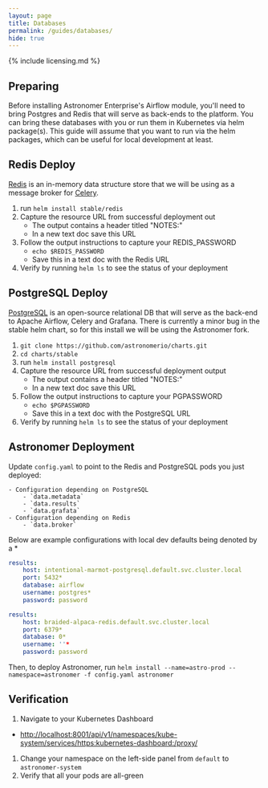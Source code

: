 ```yaml
---
layout: page
title: Databases
permalink: /guides/databases/
hide: true
---
```


{% include licensing.md %}

## Preparing

Before installing Astronomer Enterprise's Airflow module,
you'll need to bring Postgres and Redis that will serve as back-ends
to the platform. You can bring these databases with you or run them
in Kubernetes via helm package(s). This guide will assume
that you want to run via the helm packages, which can be useful for local
development at least.

## Redis Deploy

[Redis][8] is an in-memory data structure store that we will be using as a message broker for [Celery][3].

1. run `helm install stable/redis`
1. Capture the resource URL from successful deployment out
    - The output contains a header titled "NOTES:"
    - In a new text doc save this URL
1. Follow the output instructions to capture your REDIS_PASSWORD
    - `echo $REDIS_PASSWORD`
    - Save this in a text doc with the Redis URL
1. Verify by running `helm ls` to see the status of your deployment

## PostgreSQL Deploy

[PostgreSQL][9] is an open-source relational DB that will serve as the back-end to Apache Airflow, Celery and Grafana. There is currently a minor bug in the stable helm chart, so for this install we will be using the Astronomer fork.

1. `git clone https://github.com/astronomerio/charts.git`
1. `cd charts/stable`
1. run `helm install postgresql`
1. Capture the resource URL from successful deployment output
    - The output contains a header titled "NOTES:"
    - In a new text doc save this URL
1. Follow the output instructions to capture your PGPASSWORD
    - `echo $PGPASSWORD`
    - Save this in a text doc with the PostgreSQL URL
1. Verify by running `helm ls` to see the status of your deployment

## Astronomer Deployment

Update `config.yaml` to point to the Redis and
PostgreSQL pods you just deployed:

    - Configuration depending on PostgreSQL
        - `data.metadata`
        - `data.results`
        - `data.grafata`
    - Configuration depending on Redis
        - `data.broker`

Below are example configurations with local dev defaults being denoted by a *
```yaml
results:
    host: intentional-marmot-postgresql.default.svc.cluster.local
    port: 5432*
    database: airflow
    username: postgres*
    password: password
```

```yaml
results:
    host: braided-alpaca-redis.default.svc.cluster.local
    port: 6379*
    database: 0*
    username: ''*
    password: password
```

Then, to deploy Astronomer, run
`helm install --name=astro-prod --namespace=astronomer -f config.yaml astronomer`

## Verification

1. Navigate to your Kubernetes Dashboard
  - <http://localhost:8001/api/v1/namespaces/kube-system/services/https:kubernetes-dashboard:/proxy/>
1. Change your namespace on the left-side panel from `default` to `astronomer-system`
1. Verify that all your pods are all-green

[1]: /create-local-k8-dev.md                                            "Kubernetes On Docker Installation Guide"
[2]: https://airflow.apache.org/                                        "Apache Airflow"
[3]: http://www.celeryproject.org/                                      "Celery: Distributed Task Queue"
[4]: http://flower.readthedocs.io/en/latest/                            "Flower: A Celery Monitoring Tool"
[5]: https://grafana.com/                                               "Grafana Monitoring"
[6]: https://prometheus.io/                                             "Prometheus Time Series Monitoring"
[7]: https://kubernetes.io/docs/concepts/services-networking/ingress/   "Ingress: DNS"
[8]: https://redis.io/                                                  "Redis Homepage"
[9]: https://www.postgresql.org/                                        "PostgreSQL Database"
